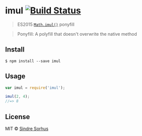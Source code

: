 # imul [![Build Status](https://travis-ci.org/sindresorhus/imul.svg?branch=master)](https://travis-ci.org/sindresorhus/imul)

> ES2015 [`Math.imul()`](https://developer.mozilla.org/en-US/docs/Web/JavaScript/Reference/Global_Objects/Math/imul) ponyfill

> Ponyfill: A polyfill that doesn't overwrite the native method


## Install

```
$ npm install --save imul
```


## Usage

```js
var imul = require('imul');

imul(2, 4);
//=> 8
```


## License

MIT © [Sindre Sorhus](http://sindresorhus.com)

